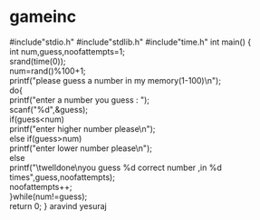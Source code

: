 # gameinc
#include"stdio.h" 
#include"stdlib.h" 
#include"time.h" 
int main() 
{     
     int num,guess,noofattempts=1;     
     srand(time(0));     
     num=rand()%100+1;     
     printf("please guess a number in my memory(1-100)\n");     
     do{         
          printf("enter a number you guess : ");         
          scanf("%d",&amp;guess);         
          if(guess&lt;num)           
              printf("enter higher number please\n");         
          else if(guess>num)           
              printf("enter lower number please\n");         
          else            
              printf("\twelldone\nyou guess %d correct number ,in %d times",guess,noofattempts);       
          noofattempts++;      
        }while(num!=guess);     
    return 0;
}
aravind
yesuraj
